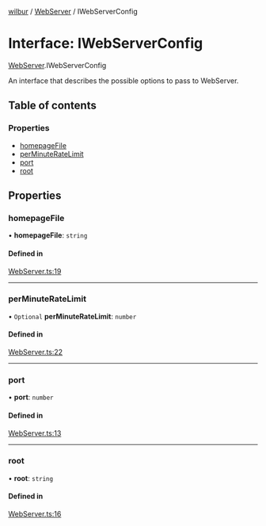 [wilbur](../README.md) / [WebServer](../modules/WebServer.md) / IWebServerConfig

# Interface: IWebServerConfig

[WebServer](../modules/WebServer.md).IWebServerConfig

An interface that describes the possible options to pass to
WebServer.

## Table of contents

### Properties

- [homepageFile](WebServer.IWebServerConfig.md#homepagefile)
- [perMinuteRateLimit](WebServer.IWebServerConfig.md#perminuteratelimit)
- [port](WebServer.IWebServerConfig.md#port)
- [root](WebServer.IWebServerConfig.md#root)

## Properties

### homepageFile

• **homepageFile**: `string`

#### Defined in

[WebServer.ts:19](https://github.com/mcottontensor/PixelStreamingInfrastructure/blob/59fc21f/new_cirrus/src/WebServer.ts#L19)

___

### perMinuteRateLimit

• `Optional` **perMinuteRateLimit**: `number`

#### Defined in

[WebServer.ts:22](https://github.com/mcottontensor/PixelStreamingInfrastructure/blob/59fc21f/new_cirrus/src/WebServer.ts#L22)

___

### port

• **port**: `number`

#### Defined in

[WebServer.ts:13](https://github.com/mcottontensor/PixelStreamingInfrastructure/blob/59fc21f/new_cirrus/src/WebServer.ts#L13)

___

### root

• **root**: `string`

#### Defined in

[WebServer.ts:16](https://github.com/mcottontensor/PixelStreamingInfrastructure/blob/59fc21f/new_cirrus/src/WebServer.ts#L16)
